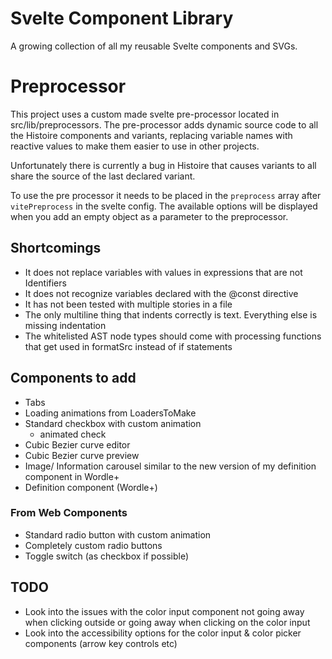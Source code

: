 # Svelte Component Library
A growing collection of all my reusable Svelte components and SVGs.

# Preprocessor
This project uses a custom made svelte pre-processor located in src/lib/preprocessors. The pre-processor adds dynamic source code to all the Histoire components and variants, replacing variable names with reactive values to make them easier to use in other projects.

Unfortunately there is currently a bug in Histoire that causes variants to all share the source of the last declared variant.

To use the pre processor it needs to be placed in the `preprocess` array after `vitePreprocess` in the svelte config. The available options will be displayed when you add an empty object as a parameter to the preprocessor.

## Shortcomings
- It does not replace variables with values in expressions that are not Identifiers
- It does not recognize variables declared with the @const directive
- It has not been tested with multiple stories in a file
- The only multiline thing that indents correctly is text. Everything else is missing indentation
- The whitelisted AST node types should come with processing functions that get used in formatSrc instead of if statements

## Components to add
- Tabs
- Loading animations from LoadersToMake
- Standard checkbox with custom animation
  - animated check
- Cubic Bezier curve editor
- Cubic Bezier curve preview
- Image/ Information carousel similar to the new version of my definition component in Wordle+
- Definition component (Wordle+)
### From Web Components
- Standard radio button with custom animation
- Completely custom radio buttons
- Toggle switch (as checkbox if possible)

## TODO
- Look into the issues with the color input component not going away when clicking outside or going away when clicking on the color input
- Look into the accessibility options for the color input & color picker components (arrow key controls etc)